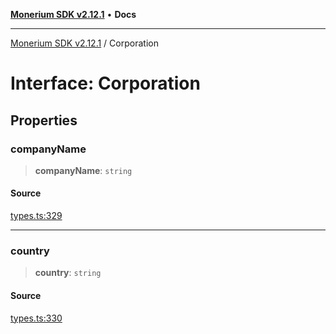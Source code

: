 [**Monerium SDK v2.12.1**](../README.md) • **Docs**

---

[Monerium SDK v2.12.1](../README.md) / Corporation

# Interface: Corporation

## Properties

### companyName

> **companyName**: `string`

#### Source

[types.ts:329](https://github.com/monerium/js-monorepo/blob/69aafbf665e06fb1fab9775ca5ee0ba5fb9dbc84/packages/sdk/src/types.ts#L329)

---

### country

> **country**: `string`

#### Source

[types.ts:330](https://github.com/monerium/js-monorepo/blob/69aafbf665e06fb1fab9775ca5ee0ba5fb9dbc84/packages/sdk/src/types.ts#L330)
